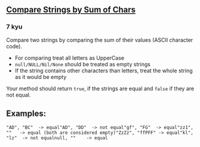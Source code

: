 <h2><a href=https://www.codewars.com/kata/576bb3c4b1abc497ec000065/train/javascript target="_blank">Compare Strings by Sum of Chars</a></h2><h3>7 kyu</h3><p>Compare two strings by comparing the sum of their values (ASCII character code).</p><ul><li>For comparing treat all letters as UpperCase</li><li><code>null/NULL/Nil/None</code> should be treated as empty strings</li><li>If the string contains other characters than letters, treat the whole string as it would be empty</li></ul><p>Your method should return <code>true</code>, if the strings are equal and <code>false</code> if they are not equal.</p><h2 id="examples">Examples:</h2><pre><code>"AD", "BC"  -&gt; equal"AD", "DD"  -&gt; not equal"gf", "FG"  -&gt; equal"zz1", ""   -&gt; equal (both are considered empty)"ZzZz", "ffPFF" -&gt; equal"kl", "lz"  -&gt; not equalnull, ""    -&gt; equal</code></pre>